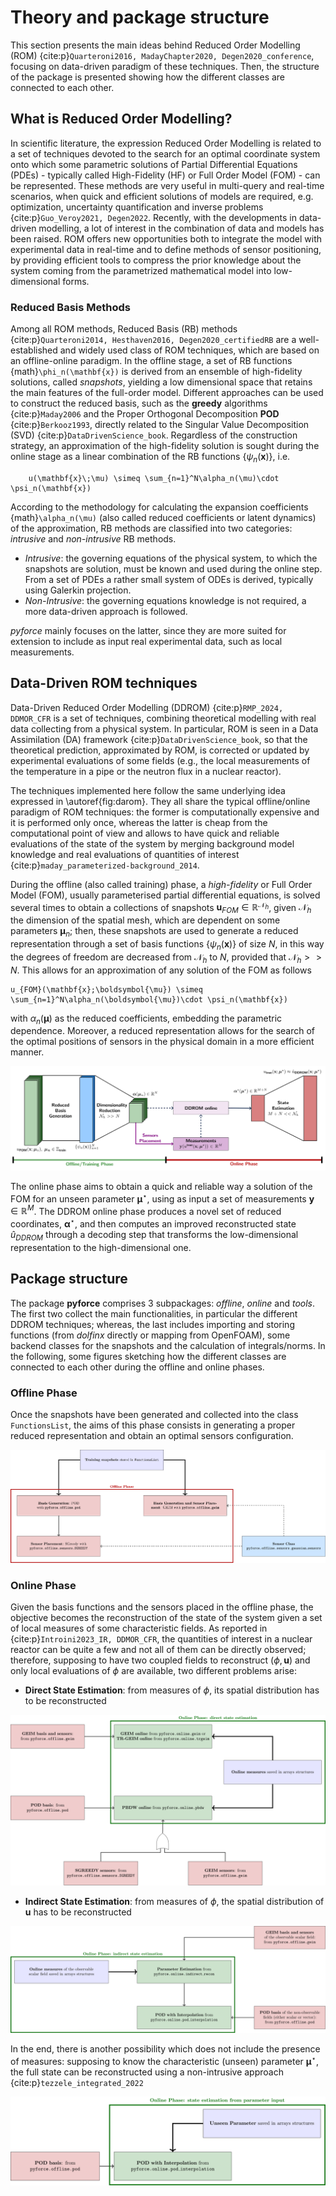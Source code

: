 # Theory and package structure
This section presents the main ideas behind Reduced Order Modelling (ROM) {cite:p}`Quarteroni2016, MadayChapter2020, Degen2020_conference`, focusing on data-driven paradigm of these techniques. Then, the structure of the package is presented showing how the different classes are connected to each other.

## What is Reduced Order Modelling?
In scientific literature, the expression Reduced Order Modelling is related to a set of techniques devoted to the search for an optimal coordinate system onto which some parametric solutions of Partial Differential Equations (PDEs) - typically called High-Fidelity (HF) or Full Order Model (FOM) - can be represented. These methods are very useful in multi-query and real-time scenarios, when quick and efficient solutions of models are required, e.g. optimization, uncertainty quantification and inverse problems {cite:p}`Guo_Veroy2021, Degen2022`. Recently, with the developments in data-driven modelling, a lot of interest in the combination of data and models has been raised. ROM offers new opportunities both to integrate the model with experimental data in real-time and to define methods of sensor positioning, by providing efficient tools to compress the prior knowledge about the system coming from the parametrized mathematical model into low-dimensional forms.

### Reduced Basis Methods
Among all ROM methods, Reduced Basis (RB) methods {cite:p}`Quarteroni2014, Hesthaven2016, Degen2020_certifiedRB` are a well-established and widely used class of ROM techniques, which are based on an offline-online paradigm. In the offline stage, a set of RB functions {math}`\phi_n(\mathbf{x})` is derived from an ensemble of high-fidelity solutions, called *snapshots*, yielding a low dimensional space that retains the main features of the full-order model. Different approaches can be used to construct the reduced basis, such as the **greedy** algorithms {cite:p}`Maday2006` and the Proper Orthogonal Decomposition **POD** {cite:p}`Berkooz1993`, directly related to the Singular Value Decomposition (SVD) {cite:p}`DataDrivenScience_book`. Regardless of the construction strategy, an approximation of the high-fidelity solution is sought during the online stage as a linear combination of the RB functions $\{\psi_n(\mathbf{x})\}$, i.e.

```{math}
    u(\mathbf{x}\;\mu) \simeq \sum_{n=1}^N\alpha_n(\mu)\cdot \psi_n(\mathbf{x})
```

According to the methodology for calculating the expansion coefficients {math}`\alpha_n(\mu)` (also called reduced coefficients or latent dynamics) of the approximation, RB methods are classified into two categories: *intrusive* and *non-intrusive* RB methods.

- *Intrusive*: the governing equations of the physical system, to which the snapshots are solution, must be known and used during the online step. From a set of PDEs a rather small system of ODEs is derived, typically using Galerkin projection.
- *Non-Intrusive*: the governing equations knowledge is not required, a more data-driven approach is followed.

*pyforce* mainly focuses on the latter, since they are more suited for extension to include as input real experimental data, such as local measurements.

## Data-Driven ROM techniques

Data-Driven Reduced Order Modelling (DDROM) {cite:p}`RMP_2024, DDMOR_CFR` is a set of techniques, combining theoretical modelling with real data collecting from a physical system. In particular, ROM is seen in a Data Assimilation (DA) framework {cite:p}`DataDrivenScience_book`, so that the theoretical prediction, approximated by ROM, is corrected or updated by experimental evaluations of some fields (e.g., the local measurements of the temperature in a pipe or the neutron flux in a nuclear reactor).

The techniques implemented here follow the same underlying idea expressed in \autoref{fig:darom}. They all share the typical offline/online paradigm of ROM techniques: the former is computationally expensive and it is performed only once, whereas the latter is cheap from the computational point of view and allows to have quick and reliable evaluations of the state of the system by merging background model knowledge and real evaluations of quantities of interest {cite:p}`maday_parameterized-background_2014`.

During the offline (also called training) phase, a *high-fidelity* or Full Order Model (FOM), usually parameterised partial differential equations, is solved several times to obtain a collections of snapshots $\mathbf{u}_{FOM}\in\mathbb{R}^{\mathcal{N}_h}$, given $\mathcal{N}_h$ the dimension of the spatial mesh, which are dependent on some parameters $\boldsymbol{\mu}_n$; then, these snapshots are used to generate a reduced representation through a set of basis functions $\{\psi_n(\mathbf{x})\}$ of size $N$, in this way the degrees of freedom are decreased from $\mathcal{N}_h$ to $N$, provided that $\mathcal{N}_h>>N$. This allows for an approximation of any solution of the FOM as follows

```{math}
u_{FOM}(\mathbf{x};\boldsymbol{\mu}) \simeq \sum_{n=1}^N\alpha_n(\boldsymbol{\mu})\cdot \psi_n(\mathbf{x})
```

with $\alpha_n(\boldsymbol{\mu})$ as the reduced coefficients, embedding the parametric dependence. Moreover, a reduced representation allows for the search of the optimal positions of sensors in the physical domain in a more efficient manner.

![General scheme of DDROM methods [@RMP_2024].\label{fig:darom}](../images/tie_frighter.svg)

The online phase aims to obtain a quick and reliable way a solution of the FOM for an unseen parameter $\boldsymbol{\mu}^\star$, using as input a set of measurements $\mathbf{y}\in\mathbb{R}^M$. The DDROM online phase produces a novel set of reduced coordinates, $\boldsymbol{\alpha}^\star$, and then computes an improved reconstructed state $\hat{u}_{DDROM}$ through a decoding step that transforms the low-dimensional representation to the high-dimensional one.

## Package structure

The package **pyforce** comprises 3 subpackages: *offline*, *online* and *tools*. The first two collect the main functionalities, in particular the different DDROM techniques; whereas, the last includes importing and storing functions (from *dolfinx* directly or mapping from OpenFOAM), some backend classes for the snapshots and the calculation of integrals/norms. In the following, some figures sketching how the different classes are connected to each other during the offline and online phases.

### Offline Phase
Once the snapshots have been generated and collected into the class `FunctionsList`, the aims of this phase consists in generating a proper reduced representation and obtain an optimal sensors configuration.

![Offline Phase](images/offline_classes.svg)

### Online Phase
Given the basis functions and the sensors placed in the offline phase, the objective becomes the reconstruction of the state of the system given a set of local measures of some characteristic fields. As reported in {cite:p}`Introini2023_IR, DDMOR_CFR`, the quantities of interest in a nuclear reactor can be quite a few and not all of them can be directly observed; therefore, supposing to have two coupled fields to reconstruct $(\phi, \mathbf{u})$ and only local evaluations of $\phi$ are available, two different problems arise:

- **Direct State Estimation**: from measures of $\phi$, its spatial distribution has to be reconstructed

![Offline Phase](images/online_classes_direct.svg)

- **Indirect State Estimation**: from measures of $\phi$, the spatial distribution of $\mathbf{u}$ has to be reconstructed

![Offline Phase](images/online_classes_indirect.svg)

In the end, there is another possibility which does not include the presence of measures: supposing to know the characteristic (unseen) parameter $\boldsymbol{\mu}^\star$, the full state can be reconstructed using a non-intrusive approach {cite:p}`tezzele_integrated_2022`

![Offline Phase](images/online_classes_param.svg)
